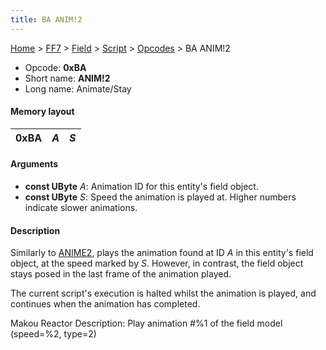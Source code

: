 ```yaml
---
title: BA ANIM!2
---
```


[Home](../../../../Main%20Page.md.md) > [FF7](../../../../FF7.md) > [Field](../../../Field.md) > [Script](../../Script.md) > [Opcodes](../Opcodes.md) > BA ANIM!2

-   Opcode: **0xBA**
-   Short name: **ANIM!2**
-   Long name: Animate/Stay

#### Memory layout

| 0xBA | *A* | *S* |
|------|-----|-----|

#### Arguments

-   **const UByte** *A*: Animation ID for this entity's field object.
-   **const UByte** *S*: Speed the animation is played at. Higher
    numbers indicate slower animations.

#### Description

Similarly to [ANIME2][], plays the animation found at ID *A* in this
entity's field object, at the speed marked by *S*. However, in contrast,
the field object stays posed in the last frame of the animation played.

The current script's execution is halted whilst the animation is played,
and continues when the animation has completed.

Makou Reactor Description: Play animation \#%1 of the field model
(speed=%2, type=2)

  [ANIME2]: AE%20ANIME2.md "wikilink"
